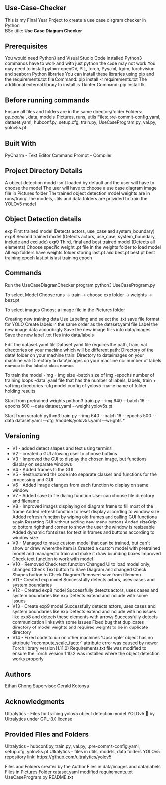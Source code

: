 ## Use-Case-Checker
This is my Final Year Project to create a use case diagram checker in Python
<br>BSc title: **Use Case Diagram Checker**<br>

## **Prerequisites**
You would need Python3 and Visual Studio Code installed
Python3 commands have to work and with just python the code may not work
You may need to install python-openCV, PIL, torch, Pyyaml, tqdm, torchvision and seaborn Python libraries
You can install these libraries using pip and the requirements.txt file
Command: pip install -r requirements.txt
The additional external library to install is Tkinter
Command: pip install tk

## **Before running commands**
Ensure all files and folders are in the same directory/folder
Folders: _py_cache_ , data, models, Pictures, runs, utils
Files:.pre-commit-config.yaml, dataset.yaml, hubconf.py, setup.cfg, train.py, UseCaseProgram.py, val.py, yolov5s.pt

## **Built With**
PyCharm - Text Editor
Command Prompt - Compiler

## **Project Directory Details**
A object detection model isn't loaded by default and the user will have to choose the model
The user will have to choose a use case diagram image file in Pictures folder
The trained object detection model weights are in runs/train/
The models, utils and data folders are provided to train the YOLOv5 model

## **Object Detection details**
exp First trained model (Detects actors, use_case and system_boundary)
exp8 Second trained model (Detects actors, use_case, system_boundary, include and exclude)
exp9 Third, final and best trained model (Detects all elements)
Choose specific weight .pt file in the weights folder to load model
All exp folders have weights folder storing last.pt and best.pt 
best.pt best training epoch
last.pt is last training epoch

## **Commands**
Run the UseCaseDiagramChecker program
python3 UseCaseProgram.py

To select Model
Choose runs -> train -> choose exp folder -> weights -> best.pt

To select images
Choose a image file in the Pictures folder

Creating new training data
Use LabelImg and select the .txt save file format for YOLO
Create labels in the same order as the dataset.yaml file
Label the new image data accordingly
Save the new image files into data/images
Save the new label .txt files into data/labels

Edit the dataset.yaml file
Dataset.yaml file requires the path, train, val directories on your machine which will be different
path: Directory of the data\ folder on your machine
train: Directory to data\images on your machine
val: Directory to data\images on your machine
nc: number of labels
names: is the labels/ class names

To train the model 
-img = img size
-batch size of img
-epochs number of training loops
-data .yaml file that has the number of labels, labels, train + val img directories
-cfg model config of yolov5
-name name of folder holding results

Start from pretrained weights
python3 train.py --img 640 --batch 16 --epochs 500 --data dataset.yaml --weight yolov5s.pt 

Start from scratch
python3 train.py --img 640 --batch 16 --epochs 500 --data dataset.yaml --cfg ./models/yolov5s.yaml --weights '' 

## **Versioning**
- V1 - added detect shapes and text using terminal
- V2 - created a GUI allowing user to choose buttons
- V3 - Improved the GUI to display the chosen image, but functions display on separate windows
- V4 - Added frames to the GUI
- V5 - Restructured the code into separate classes and functions for the processing and GUI
- V6 - Added image changes from each function to display on same window
- V7 - Added save to file dialog function
   User can choose file directory and filename
- V8 - Improved images displaying on diagram frame to fill most of the frame
   Added refresh function to reset display according to window size
   Added refresh function by wiping old frames and calling GUI functiona again
   Resetting GUI without adding new menu buttons
   Added sizeGrip to bottom righthand corner to show the user the window is resizeable
   Added dynamic font sizes for text in frames and buttons according to window size
- V9 - Managed to make custom model that can be trained, but can't show or draw where the item is
   Created a custom model with pretrained model and managed to train and make it draw bounding boxes
   Improved Check text function to work with model
- V10 - Removed Check text function
   Changed UI to load model only, changed Check Text button to Save Diagram and changed Check Shapes button to Check Diagram
   Removed save from filemenu 
- V11 - Created exp model
   Successfully detects actors, uses cases and system boundaries
- V12 - Created exp8 model
   Successfully detects actors, uses cases and system boundaries like exp
   Detects extend and include with some issues
- V13 - Create exp9 model
   Successfully detects actors, uses cases and system boundaries like exp
   Detects extend and include with no issues like exp8 and detects these elements with arrows
   Successfully detects communication links with some issues
   Fixed bug that duplicates directory of model weights and requires weights to be in duplicate directory
- V14 - Fixed code to run on other machines
   'Upsample' object has no attribute 'recompute_scale_factor' attribute error was caused by newer Torch library version (1.11.0)
   Requirements.txt file was modified to ensure the Torch version 1.10.2 was installed where the object detection works properly

## **Authors**
Ethan Chong
Supervisor: Gerald Kotonya

## **Acknowledgments**
Ultralytics - Files for training yolov5 object detection model
YOLOv5 🚀 by Ultralytics under GPL-3.0 license

## **Provided Files and Folders**
Ultralytics - hubconf.py, train.py, val.py, .pre-commit-config.yaml, setup.cfg, yolov5s.pt
Ultralytics - files in utils, models, data folders
YOLOv5 repository link: https://github.com/ultralytics/yolov5

Files and Folders created by the Author
Files in data/images and data/labels
Files in Pictures Folder
dataset.yaml
modified requirements.txt
UseCaseProgram.py
README.txt
